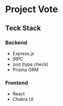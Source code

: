 # Project Vote

## Teck Stack

### Backend

- Express.js
- tRPC
- zod (type check)
- Prisma ORM

### Frontend

- React
- Chakra UI

